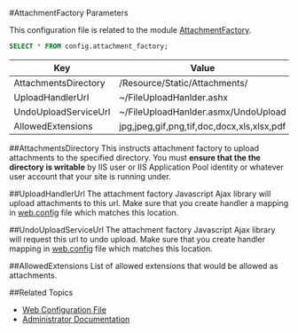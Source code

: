 #AttachmentFactory Parameters

This configuration file is related to the module [AttachmentFactory](../user-guide/core-concepts/attachment-factory.md).

```sql
SELECT * FROM config.attachment_factory;
```

| Key                         | Value |
|-----------------------------| -------------|
| AttachmentsDirectory        | /Resource/Static/Attachments/ |
| UploadHandlerUrl            | ~/FileUploadHanlder.ashx |
| UndoUploadServiceUrl        | ~/FileUploadHanlder.asmx/UndoUpload |
| AllowedExtensions           | jpg,jpeg,gif,png,tif,doc,docx,xls,xlsx,pdf |

##AttachmentsDirectory
This instructs attachment factory to upload attachments to the specified directory. 
You must **ensure that the the directory is writable** by  IIS user or IIS Application Pool identity 
or whatever user account that your site is running under.

##UploadHandlerUrl
The attachment factory Javascript Ajax library will upload attachments to this url. Make sure that you
create handler a mapping in [web.config](web.config.md) file which matches this location.

##UndoUploadServiceUrl
The attachment factory Javascript Ajax library will request this url to undo upload. Make sure that you
create handler mapping in [web.config](web.config.md) file which matches this location.

##AllowedExtensions
List of allowed extensions that would be allowed as attachments.


##Related Topics
* [Web Configuration File](web.config.md)
* [Administrator Documentation](../admin.md)